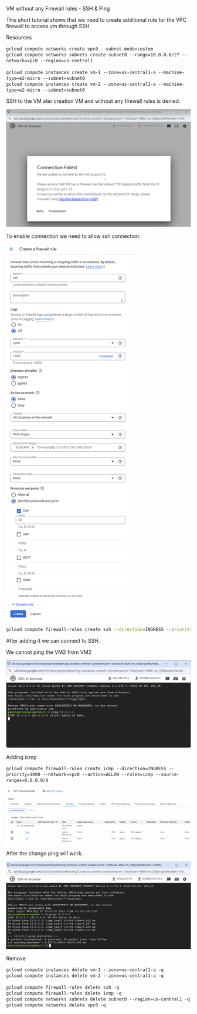 
VM without any Firewall rules - SSH & Ping

This short tutorial shows that we need to create additional rule for the VPC firewall to access vm through SSH

Resources

```
gcloud compute networks create vpc0 --subnet-mode=custom
gcloud compute networks subnets create subnet0 --range=10.0.0.0/27 --network=vpc0 --region=us-central1

gcloud compute instances create vm-1 --zone=us-central1-a --machine-type=e2-micro --subnet=subnet0
gcloud compute instances create vm-2 --zone=us-central1-a --machine-type=e2-micro --subnet=subnet0
```
SSH to the VM ater creation VM and without any firewall rules is denied.

![ConnectionFailed](./images/connection-rejected.png)

To enable connection we need to allow ssh connection:

![sshrule](./images/ssh-rule.png)

```bash
gcloud compute firewall-rules create ssh --direction=INGRESS --priority=1000 --network=vpc0 --action=ALLOW --rules=tcp:22 --source-ranges=0.0.0.0/0
```
After adding it we can connect to SSH.

We cannot ping the VM2 from VM2

![ssh timeout](./images/ssh-timeout.png)

Adding icmp
```shell
gcloud compute firewall-rules create icmp --direction=INGRESS --priority=1000 --network=vpc0 --action=ALLOW --rules=icmp --source-ranges=0.0.0.0/0
```

![VPC firewall rules](./images/vpc-firewall-rules.png)

After the change ping will work.

![Success ping](./images/success-ping.png)

Remove
```shell
gcloud compute instances delete vm-1 --zone=us-central1-a -q
gcloud compute instances delete vm-2 --zone=us-central1-a -q

gcloud compute firewall-rules delete ssh -q
gcloud compute firewall-rules delete icmp -q
gcloud compute networks subnets delete subnet0 --region=us-central1 -q
gcloud compute networks delete vpc0 -q
```